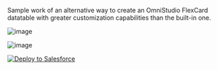 Sample work of an alternative way to create an OmniStudio FlexCard datatable with greater customization capabilities than the built-in one.

![image](https://github.com/user-attachments/assets/2e86c830-c470-441e-9282-eb6c7fcff062)

![image](https://github.com/user-attachments/assets/99e99294-760a-46e0-aff0-10f3edc0d3da)




<a href="https://githubsfdeploy.herokuapp.com/?owner=patricklrl24&repo=enhanced-flexcard-datatable&ref=master">
  <img alt="Deploy to Salesforce"
       src="https://raw.githubusercontent.com/afawcett/githubsfdeploy/master/deploy.png">
</a>
